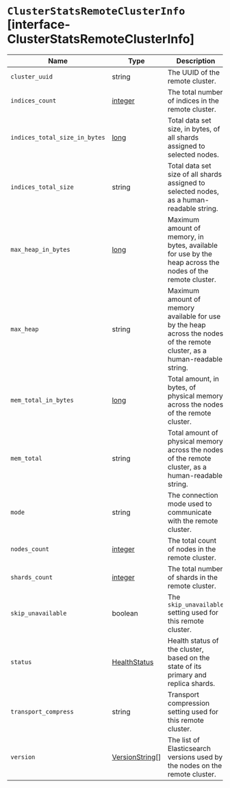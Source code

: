 # `ClusterStatsRemoteClusterInfo` [interface-ClusterStatsRemoteClusterInfo]

| Name | Type | Description |
| - | - | - |
| `cluster_uuid` | string | The UUID of the remote cluster. |
| `indices_count` | [integer](./integer.md) | The total number of indices in the remote cluster. |
| `indices_total_size_in_bytes` | [long](./long.md) | Total data set size, in bytes, of all shards assigned to selected nodes. |
| `indices_total_size` | string | Total data set size of all shards assigned to selected nodes, as a human-readable string. |
| `max_heap_in_bytes` | [long](./long.md) | Maximum amount of memory, in bytes, available for use by the heap across the nodes of the remote cluster. |
| `max_heap` | string | Maximum amount of memory available for use by the heap across the nodes of the remote cluster, as a human-readable string. |
| `mem_total_in_bytes` | [long](./long.md) | Total amount, in bytes, of physical memory across the nodes of the remote cluster. |
| `mem_total` | string | Total amount of physical memory across the nodes of the remote cluster, as a human-readable string. |
| `mode` | string | The connection mode used to communicate with the remote cluster. |
| `nodes_count` | [integer](./integer.md) | The total count of nodes in the remote cluster. |
| `shards_count` | [integer](./integer.md) | The total number of shards in the remote cluster. |
| `skip_unavailable` | boolean | The `skip_unavailable` setting used for this remote cluster. |
| `status` | [HealthStatus](./HealthStatus.md) | Health status of the cluster, based on the state of its primary and replica shards. |
| `transport_compress` | string | Transport compression setting used for this remote cluster. |
| `version` | [VersionString](./VersionString.md)[] | The list of Elasticsearch versions used by the nodes on the remote cluster. |
